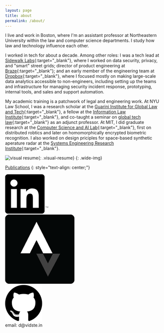 ```yaml
---
layout: page
title: about
permalink: /about/
---
```


<style>
  .visual-resume {
    --raw-img-width: 1170px;
    position: relative;
    /* BEGIN HAX */
    width: min(100vw, 1170px);
    margin-left: calc((100% - min(100vw, 1170px))/2);
    /* END HAX... someday microsoft edge will support the CSS spec, lol */
    --img-width: min(100vw, var(--raw-img-width));
    width: var(--img-width);
    margin-left: calc((100% - var(--img-width))/2)
  }
  .wide-img {
    display: block;
    width: 100vw;
    left: calc(50% - 50vw);
    position: relative;
    padding: 16px 0;
    border-top: 8px solid #e7eaf5;
    border-bottom: 8px solid #e7eaf5;
  }
</style>
 
I live and work in Boston, where I'm an assistant professor at Northeastern University within the law and computer science departments. I study how law and technology influence each other.

<!---
I currently live in NYC and work at NYU Law School. At NYU, I'm a research scholar at the [Guarini Institute for Global Law and Tech](https://www.guariniglobal.org/current-team), a fellow at the [Information Law Institute](https://www.law.nyu.edu/centers/ili/people), and I co-teach a seminar on [global tech law](https://its.law.nyu.edu/courses/description.cfm?id=32595) as an adjunct. Outside of the law school, I do some contract work helping with large-scale data collection and analytics, and a little bit of angel investing.
-->

I worked in tech for about a decade.
Among other roles:
I was a tech lead at [Sidewalk Labs](https://www.sidewalklabs.com){:target="_blank"}, where I worked on data security, privacy, and "smart" street grids;
director of product engineering at [Braze](https://www.braze.com/product/){:target="_blank"};
and an early member of the engineering team at [Dropbox](https://dropbox.com){:target="_blank"}, where I focused mostly on making large-scale data analytics accessible to non-engineers, including setting up the teams and infrastructure for managing security incident response, prototyping, internal tools, and sales and support automation.

My academic training is a patchwork of legal and engineering work.
At NYU Law School, I was a research scholar at the [Guarini Institute for Global Law and Tech](https://www.guariniglobal.org/current-team){:target="_blank"}, a fellow at the [Information Law Institute](https://www.law.nyu.edu/centers/ili/people){:target="_blank"}, and co-taught a seminar on [global tech law](https://its.law.nyu.edu/courses/description.cfm?id=32595){:target="_blank"} as an adjunct professor.
At MIT, I did graduate research at the [Computer Science and AI Lab](https://www.csail.mit.edu/research/distributed-robotics-laboratory){:target="_blank"}, first on distributed robtics and later on homomorphically encrypted biometric recognition.
I also worked on design priciples for space-based synthetic aperature radar at the [Systems Engineering Research Institute](https://seari.mit.edu/){:target="_blank"}.

<!---
from 2009-2011 i did research in distributed robotics at <a href="http://groups.csail.mit.edu/drl/wiki/index.php?title=Main_Page" title="" target="_blank">MIT CSAIL</a>, where I designed and built heterogeneous robot swarms to prove feasibility of automated distributed construction of large structures. In 2020, I returned briefly to write my Master's thesis, demonstrating a novel approach to homomorphically encrypted biometric recognition.
-->

![visual resume](/assets/images/2024-visual-resume.png){: .visual-resume}
{: .wide-img}

[Publications](/publications)
{: style="text-align: center;"}


<div>
  <div class="contact-boxes">
    <div class="contact">
      <a href="https://www.linkedin.com/in/%E2%81%A3-stein-5b950314/">
        <img src="/static/img/contact/linkedin.png">
      </a>
    </div>
    <div class="contact">
      <a href="https://www.strava.com/athletes/14931490">
        <img src="/static/img/contact/strava.png">
      </a>
    </div>
    <div class="contact">
      <a href="/about/github.html">
        <img src="/static/img/contact/github.png">
      </a>
    </div>
  </div>
</div>
<div>
  <div class="contact-boxes">
    <div class="contact">
      email: d@vidste.in
    </div>
  </div>
</div>
<!--div>
  <div style="text-align:center">
    <a href="/static/resume_2024-07.pdf">CV (Updated Summer 2024)</a>
  </div>
</div-->
